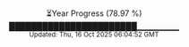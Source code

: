 <p align="center">
⏳Year Progress (78.97 %)<br>
███████████████████████▁▁▁▁▁▁▁ <br>
<sub>Updated: Thu, 16 Oct 2025 06:04:52 GMT</sub>
</p>

